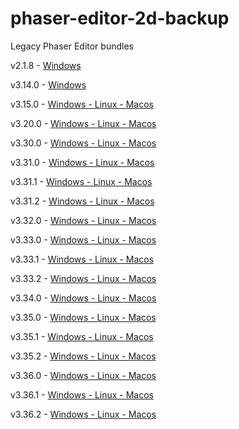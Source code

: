 # phaser-editor-2d-backup
Legacy Phaser Editor bundles

v2.1.8  - [Windows](https://github.com/Ariorh1337/phaser-editor-2d-backup/releases/tag/v2.1.8)

v3.14.0 - [Windows](https://github.com/Ariorh1337/phaser-editor-2d-backup/releases/tag/v3.14.0)

v3.15.0 - [Windows - Linux - Macos](https://github.com/Ariorh1337/phaser-editor-2d-backup/releases/tag/v3.15.0)

v3.20.0 - [Windows - Linux - Macos](https://github.com/Ariorh1337/phaser-editor-2d-backup/releases/tag/v3.20.0)

v3.30.0 - [Windows - Linux - Macos](https://github.com/Ariorh1337/phaser-editor-2d-backup/releases/tag/v3.30.0)

v3.31.0 - [Windows - Linux - Macos](https://github.com/Ariorh1337/phaser-editor-2d-backup/releases/tag/v3.31.0)

v3.31.1 - [Windows - Linux - Macos](https://github.com/Ariorh1337/phaser-editor-2d-backup/releases/tag/v3.31.1)

v3.31.2 - [Windows - Linux - Macos](https://github.com/Ariorh1337/phaser-editor-2d-backup/releases/tag/v3.31.2)

v3.32.0 - [Windows - Linux - Macos](https://github.com/Ariorh1337/phaser-editor-2d-backup/releases/tag/v3.32.0)

v3.33.0 - [Windows - Linux - Macos](https://github.com/Ariorh1337/phaser-editor-2d-backup/releases/tag/v3.33.0)

v3.33.1 - [Windows - Linux - Macos](https://github.com/Ariorh1337/phaser-editor-2d-backup/releases/tag/v3.33.1)

v3.33.2 - [Windows - Linux - Macos](https://github.com/Ariorh1337/phaser-editor-2d-backup/releases/tag/v3.33.2)

v3.34.0 - [Windows - Linux - Macos](https://github.com/Ariorh1337/phaser-editor-2d-backup/releases/tag/v3.34.0)

v3.35.0 - [Windows - Linux - Macos](https://github.com/Ariorh1337/phaser-editor-2d-backup/releases/tag/v3.35.0)

v3.35.1 - [Windows - Linux - Macos](https://github.com/Ariorh1337/phaser-editor-2d-backup/releases/tag/v3.35.1)

v3.35.2 - [Windows - Linux - Macos](https://github.com/Ariorh1337/phaser-editor-2d-backup/releases/tag/v3.35.2)

v3.36.0 - [Windows - Linux - Macos](https://github.com/Ariorh1337/phaser-editor-2d-backup/releases/tag/v3.36.0)

v3.36.1 - [Windows - Linux - Macos](https://github.com/Ariorh1337/phaser-editor-2d-backup/releases/tag/v3.36.1)

v3.36.2 - [Windows - Linux - Macos](https://github.com/Ariorh1337/phaser-editor-2d-backup/releases/tag/v3.36.2)
